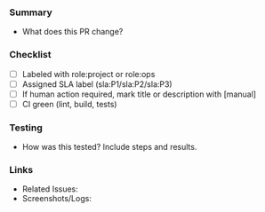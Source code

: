 ### Summary

- What does this PR change?

### Checklist

- [ ] Labeled with role:project or role:ops
- [ ] Assigned SLA label (sla:P1/sla:P2/sla:P3)
- [ ] If human action required, mark title or description with [manual]
- [ ] CI green (lint, build, tests)

### Testing

- How was this tested? Include steps and results.

### Links

- Related Issues:
- Screenshots/Logs:

